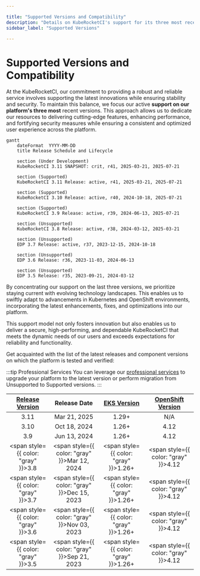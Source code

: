 ```yaml
---

title: "Supported Versions and Compatibility"
description: "Details on KubeRocketCI's support for its three most recent versions, including a release schedule, lifecycle, and compatibility with EKS and OpenShift versions."
sidebar_label: "Supported Versions"

---
```

<!-- markdownlint-disable MD025 -->

# Supported Versions and Compatibility

<head>
  <link rel="canonical" href="https://docs.kuberocketci.io/docs/supported-versions" />
</head>

At the KubeRocketCI, our commitment to providing a robust and reliable service involves supporting the latest innovations while ensuring stability and security. To maintain this balance, we focus our active **support on our platform's three most** recent versions.
This approach allows us to dedicate our resources to delivering cutting-edge features, enhancing performance, and fortifying security measures while ensuring a consistent and optimized user experience across the platform.

```mermaid
gantt
    dateFormat  YYYY-MM-DD
    title Release Schedule and Lifecycle

    section (Under Development)
    KubeRocketCI 3.11 SNAPSHOT: crit, r41, 2025-03-21, 2025-07-21

    section (Supported)
    KubeRocketCI 3.11 Release: active, r41, 2025-03-21, 2025-07-21

    section (Supported)
    KubeRocketCI 3.10 Release: active, r40, 2024-10-18, 2025-07-21

    section (Supported)
    KubeRocketCI 3.9 Release: active, r39, 2024-06-13, 2025-07-21

    section (Unsupported)
    KubeRocketCI 3.8 Release: active, r38, 2024-03-12, 2025-03-21

    section (Unsupported)
    EDP 3.7 Release: active, r37, 2023-12-15, 2024-10-18

    section (Unsupported)
    EDP 3.6 Release: r36, 2023-11-03, 2024-06-13

    section (Unsupported)
    EDP 3.5 Release: r35, 2023-09-21, 2024-03-12
```

By concentrating our support on the last three versions, we prioritize staying current with evolving technology landscapes. This enables us to swiftly adapt to advancements in Kubernetes and OpenShift environments, incorporating the latest enhancements, fixes, and optimizations into our platform.

This support model not only fosters innovation but also enables us to deliver a secure, high-performing, and dependable KubeRocketCI that meets the dynamic needs of our users and exceeds expectations for reliability and functionality.

Get acquainted with the list of the latest releases and component versions on which the platform is tested and verified:

:::tip Professional Services
  You can leverage our [professional services](/pricing) to upgrade your platform to the latest version or perform migration from Unsupported to Supported versions.
:::

|[Release Version](https://github.com/epam/edp-install/blob/master/RELEASES.md)|Release Date|[EKS Version](https://aws.amazon.com/eks/)|[OpenShift Version](https://github.com/okd-project/okd/releases)|
|:-:|:-:|:-:|:-:|
|3.11 |Mar 21, 2025|1.29+|N/A|
|3.10 |Oct 18, 2024|1.26+|4.12|
|3.9 |Jun 13, 2024|1.26+|4.12|
|<span style={{ color: "gray" }}>3.8 </span> |<span style={{ color: "gray" }}>Mar 12, 2024</span>|<span style={{ color: "gray" }}>1.26+</span>|<span style={{ color: "gray" }}>4.12</span>|
|<span style={{ color: "gray" }}>3.7 </span> |<span style={{ color: "gray" }}>Dec 15, 2023</span>|<span style={{ color: "gray" }}>1.26+</span>|<span style={{ color: "gray" }}>4.12</span>|
|<span style={{ color: "gray" }}>3.6 </span> |<span style={{ color: "gray" }}>Nov 03, 2023</span>|<span style={{ color: "gray" }}>1.26+</span>|<span style={{ color: "gray" }}>4.12</span>|
|<span style={{ color: "gray" }}>3.5 </span> |<span style={{ color: "gray" }}>Sep 21, 2023</span>|<span style={{ color: "gray" }}>1.26+</span>|<span style={{ color: "gray" }}>4.12</span>|
